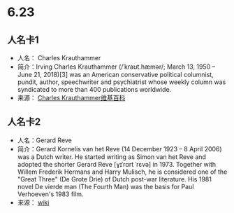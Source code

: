 
# 6.23

## 人名卡1 

* 人名： Charles Krauthammer
* 简介：Irving Charles Krauthammer (/ˈkraʊt.hæmər/; March 13, 1950 – June 21, 2018)[3] was an American conservative political columnist, pundit, author, 
speechwriter and psychiatrist whose weekly column was syndicated to more than 400 publications worldwide.
* 来源： [Charles Krauthammer维基百科](https://en.wikipedia.org/wiki/Charles_Krauthammer)


## 人名卡2

* 人名：Gerard Reve
* 简介：Gerard Kornelis van het Reve (14 December 1923 – 8 April 2006) was a Dutch writer. He started writing as Simon van het Reve and adopted the shorter
Gerard Reve [ɣɪˈrɑrt ˈrɛvə] in 1973. Together with Willem Frederik Hermans and Harry Mulisch, he is considered one of the "Great Three" (De Grote Drie)
of Dutch post-war literature. His 1981 novel De vierde man (The Fourth Man) was the basis for Paul Verhoeven's 1983 film.
* 来源： [wiki](https://en.wikipedia.org/wiki/Gerard_Reve)

